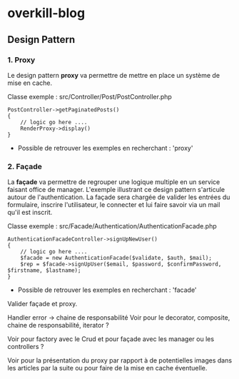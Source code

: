 # overkill-blog

## Design Pattern

### 1. Proxy

Le design pattern **proxy** va permettre de mettre en place un système de mise en cache.

Classe exemple : src/Controller/Post/PostController.php
```
PostController->getPaginatedPosts()
{
    // logic go here ....
    RenderProxy->display()
} 
```
- Possible de retrouver les exemples en recherchant : 'proxy'

### 2. Façade 

La **façade** va permettre de regrouper une logique multiple en un service faisant office de manager.
L'exemple illustrant ce design pattern s'articule autour de l'authentication. La façade sera chargée de valider les entrées du formulaire, inscrire l'utilisateur, le connecter et lui faire savoir via un mail qu'il est inscrit.

Classe exemple : src/Facade/Authentication/AuthenticationFacade.php
```
AuthenticationFacadeController->signUpNewUser()
{
    // logic go here ....
    $facade = new AuthenticationFacade($validate, $auth, $mail);
    $rep = $facade->signUpUser($email, $password, $confirmPassword, $firstname, $lastname);
} 
```
- Possible de retrouver les exemples en recherchant : 'facade'







Valider façade et proxy.

Handler error -> chaine de responsabilité
Voir pour le decorator, composite, chaine de responsabilité, iterator ? 

Voir pour factory avec le Crud et pour façade avec les manager ou les controllers ? 

Voir pour la présentation du proxy par rapport à de potentielles images dans les articles par la suite ou pour faire de la mise en cache éventuelle.